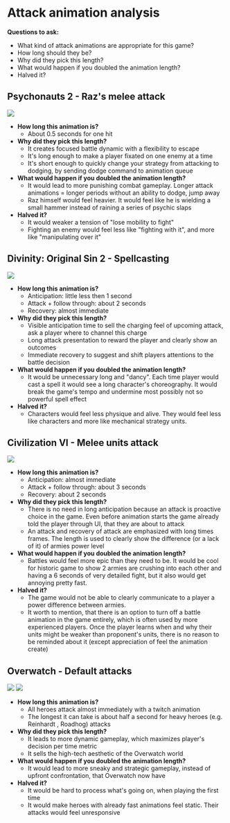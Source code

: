 # Attack animation analysis
**Questions to ask:**
- What kind of attack animations are appropriate for this game?
- How long should they be?
- Why did they pick this length?
- What would happen if you doubled the animation length?
- Halved it?

## Psychonauts 2 - Raz's melee attack
![](https://media.giphy.com/media/Srfi8GBVmNtxXDTd9G/giphy.gif)
- **How long this animation is?**
	- About 0.5 seconds for one hit 
- **Why did they pick this length?**
	- It creates focused battle dynamic with a flexibility to escape
	- It's long enough to make a player fixated on one enemy at a time
	- It's short enough to quickly change your strategy from attacking to dodging, by sending dodge command to animation queue
- **What would happen if you doubled the animation length?**
	- It would lead to more punishing combat gameplay. Longer attack animations = longer periods without an ability to dodge, jump away
	- Raz himself would feel heavier. It would feel like he is wielding a small hammer instead of  raining a series of psychic slaps
- **Halved it?**
	- It would weaker a tension of "lose mobility to fight"
	- Fighting an enemy would feel less like "fighting with it", and more like "manipulating over it"

## Divinity: Original Sin 2 - Spellcasting
![](https://media.giphy.com/media/yqqtg3Pv65yYO2sU2W/giphy.gif)
- **How long this animation is?**
	- Anticipation: little less then 1 second
	- Attack + follow through:  about 2 seconds
	- Recovery: almost immediate 
- **Why did they pick this length?**
	- Visible anticipation time to sell the charging feel of upcoming attack, ask a player where to channel this charge
	- Long attack presentation to reward the player and clearly show an outcomes
	- Immediate recovery to suggest and shift players attentions to the battle decision
- **What would happen if you doubled the animation length?**
	- It would be unnecessary long and "dancy". Each time player would cast a spell it would see a long character's choreography. It would break the game's tempo and undermine most possibly not so powerful spell effect 
- **Halved it?**
	- Characters would feel less physique and alive. They would feel less like characters and more like mechanical strategy units. 

## Civilization VI - Melee units attack 
![](https://media.giphy.com/media/YDy2lWCNKUA5W8O3xs/giphy.gif)
- **How long this animation is?**
	- Anticipation: almost immediate
	- Attack + follow through:  about 3 seconds
	- Recovery: about 2 seconds
- **Why did they pick this length?**
	- There is no need in long anticipation because an attack is proactive choice in the game. Even before animation starts the game already told the player through UI, that they are about to attack
	- An attack and recovery of attack are emphasized with long times frames. The length is used to clearly show the difference (or a lack of it) of armies power level
- **What would happen if you doubled the animation length?**
	- Battles would feel more epic than they need to be. It would be cool for historic game to show 2 armies are crushing into each other and having a 6 seconds of very detailed fight, but it also would get annoying pretty fast. 
- **Halved it?**
	- The game would not be able to clearly communicate to a player a power difference between armies.
	- It worth to mention, that there is an option to turn off a battle animation in the game entirely, which is often used by more experienced players. Once the player learns when and why their units might be weaker than proponent's units, there is no reason to be reminded about it (except appreciation of feel the animation create)


## Overwatch - Default attacks
![](https://media.giphy.com/media/3MUZocrnvot2A4L8rW/giphy.gif) ![](https://media.giphy.com/media/RyBYgQD0nQbb154czF/giphy.gif)
- **How long this animation is?**
	- All heroes attack almost immediately with a twitch animation
	- The longest it can take is about half a second for heavy heroes (e.g. Reinhardt , Roadhog) attacks
- **Why did they pick this length?**
	- It leads to more dynamic gameplay, which maximizes player's decision per time metric
	- It sells the high-tech aesthetic of the Overwatch world
- **What would happen if you doubled the animation length?**
	- It would lead to more sneaky and strategic gameplay, instead of upfront confrontation, that Overwatch now have  
- **Halved it?**
	- It would be hard to process what's going on, when playing the first time
	- It would make heroes with already fast animations feel static. Their attacks would feel unresponsive